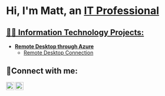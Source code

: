 <h1>Hi, I'm Matt, an <a href="https://linkedin.com/in/matthew-loschen-7232752b5">IT Professional</h1>

<h2>👨‍💻 Information Technology Projects:</h2>

- <b>Remote Desktop through Azure</b>
  - [Remote Desktop Connection](https://github.com/MattLosch/RemoteDesktopTutorial)

<h2>🤳Connect with me:</h2>

[<img align="left" alt="Josh | LinkedIn" width="22px" src="https://cdn.jsdelivr.net/npm/simple-icons@v3/icons/linkedin.svg" />][linkedin]
[<img align="left" alt="Josh | Instagram" width="22px" src="https://cdn.jsdelivr.net/npm/simple-icons@v3/icons/instagram.svg" />][instagram]

[instagram]: https://www.instagram.com/matt.losch55
[linkedin]: https://linkedin.com/in/matthew-loschen-7232752b5
